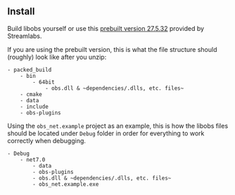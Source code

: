 ## Install
Build libobs yourself or use this [prebuilt version 27.5.32](https://obsstudios3.streamlabs.com/libobs-windows64-release-27.5.32.7z) provided by Streamlabs.

If you are using the prebuilt version, this is what the file structure should (roughly) look like after you unzip:
```
- packed_build
    - bin
        - 64bit
            - obs.dll & ~dependencies/.dlls, etc. files~
    - cmake
    - data
    - include
    - obs-plugins
```

Using the `obs_net.example` project as an example, this is how the libobs files should be located under `Debug` folder in order for everything to work correctly when debugging.

```
- Debug
    - net7.0
        - data
        - obs-plugins
        - obs.dll & ~dependencies/.dlls, etc. files~
        - obs_net.example.exe
```
